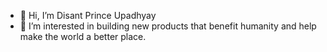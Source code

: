 - 👋 Hi, I’m Disant Prince Upadhyay
- 👀 I’m interested in building new products that benefit humanity and help make the world a better place.

<!---
PrinceDisant/PrinceDisant is a ✨ special ✨ repository because its `README.md` (this file) appears on your GitHub profile.
You can click the Preview link to take a look at your changes.
--->
